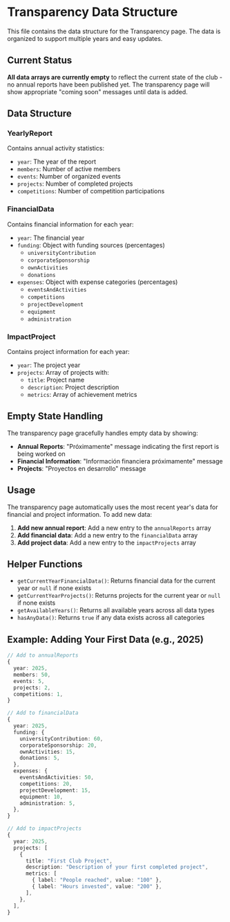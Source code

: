 # Transparency Data Structure

This file contains the data structure for the Transparency page. The data is organized to support multiple years and easy updates.

## Current Status

**All data arrays are currently empty** to reflect the current state of the club - no annual reports have been published yet. The transparency page will show appropriate "coming soon" messages until data is added.

## Data Structure

### YearlyReport
Contains annual activity statistics:
- `year`: The year of the report
- `members`: Number of active members
- `events`: Number of organized events
- `projects`: Number of completed projects
- `competitions`: Number of competition participations

### FinancialData
Contains financial information for each year:
- `year`: The financial year
- `funding`: Object with funding sources (percentages)
  - `universityContribution`
  - `corporateSponsorship`
  - `ownActivities`
  - `donations`
- `expenses`: Object with expense categories (percentages)
  - `eventsAndActivities`
  - `competitions`
  - `projectDevelopment`
  - `equipment`
  - `administration`

### ImpactProject
Contains project information for each year:
- `year`: The project year
- `projects`: Array of projects with:
  - `title`: Project name
  - `description`: Project description
  - `metrics`: Array of achievement metrics

## Empty State Handling

The transparency page gracefully handles empty data by showing:
- **Annual Reports**: "Próximamente" message indicating the first report is being worked on
- **Financial Information**: "Información financiera próximamente" message
- **Projects**: "Proyectos en desarrollo" message

## Usage

The transparency page automatically uses the most recent year's data for financial and project information. To add new data:

1. **Add new annual report**: Add a new entry to the `annualReports` array
2. **Add financial data**: Add a new entry to the `financialData` array
3. **Add project data**: Add a new entry to the `impactProjects` array

## Helper Functions

- `getCurrentYearFinancialData()`: Returns financial data for the current year or `null` if none exists
- `getCurrentYearProjects()`: Returns projects for the current year or `null` if none exists
- `getAvailableYears()`: Returns all available years across all data types
- `hasAnyData()`: Returns `true` if any data exists across all categories

## Example: Adding Your First Data (e.g., 2025)

```typescript
// Add to annualReports
{
  year: 2025,
  members: 50,
  events: 5,
  projects: 2,
  competitions: 1,
}

// Add to financialData
{
  year: 2025,
  funding: {
    universityContribution: 60,
    corporateSponsorship: 20,
    ownActivities: 15,
    donations: 5,
  },
  expenses: {
    eventsAndActivities: 50,
    competitions: 20,
    projectDevelopment: 15,
    equipment: 10,
    administration: 5,
  },
}

// Add to impactProjects
{
  year: 2025,
  projects: [
    {
      title: "First Club Project",
      description: "Description of your first completed project",
      metrics: [
        { label: "People reached", value: "100" },
        { label: "Hours invested", value: "200" },
      ],
    },
  ],
}
```

